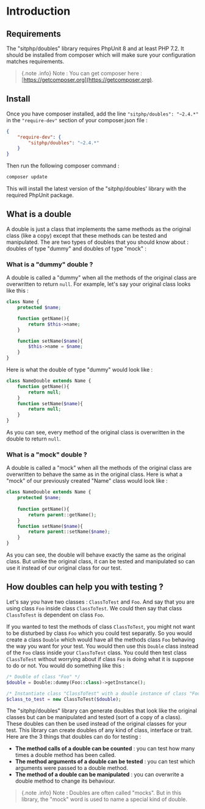 # Introduction

## Requirements

The "sitphp/doubles" library requires PhpUnit 8 and at least PHP 7.2. It should be installed from composer
which will make sure your configuration matches requirements.
> {.note .info} Note : You can get composer here : [https://getcomposer.org](https://getcomposer.org).

## Install

Once you have composer installed, add the line `"sitphp/doubles": "~2.4.*"` in the `"require-dev"` section of your
composer.json file :

```json 
{
    "require-dev": {
        "sitphp/doubles": "~2.4.*"
    }
}
```

Then run the following composer command :

```bash
composer update
```

This will install the latest version of the "sitphp/doubles' library with the required PhpUnit package.

## What is a double

A double is just a class that implements the same methods as the original class (like a copy) except that these methods
can be tested and manipulated. The are two types of doubles that you should know about : doubles of type "dummy" and
doubles of type "mock" :

### What is a "dummy" double ?

A double is called a "dummy" when all the methods of the original class are overwritten to return `null`. For example,
let's say your original class looks like this :

```php    
class Name {
    protected $name;

    function getName(){
        return $this->name;
    }

    function setName($name){
        $this->name = $name;
    }
}
```

Here is what the double of type "dummy" would look like :

```php
class NameDouble extends Name {
    function getName(){
        return null;
    }
    function setName($name){
        return null;
    }
}
```

As you can see, every method of the original class is overwritten in the double to return `null`.

### What is a "mock" double ?

A double is called a "mock" when all the methods of the original class are overwritten to behave the same as in the
original class. Here is what a "mock" of our previously created "Name" class would look like :

```php
class NameDouble extends Name {
    protected $name;
    
    function getName(){
        return parent::getName();
    }
    function setName($name){
        return parent::setName($name);
    }
}
```

As you can see, the double will behave exactly the same as the original class. But unlike the original class, it can be
tested and manipulated so can use it instead of our original class for our test.

## How doubles can help you with testing ?

Let's say you have two classes : `ClassToTest` and `Foo`. And say that you are using class `Foo` inside
class `ClassToTest`. We could then say that class `ClassToTest` is dependent on class `Foo`.

If you wanted to test the methods of class `ClassToTest`, you might not want to be disturbed by class `Foo` which you
could test separatly. So you would create a class `Double` which would have all the methods class `Foo` behaving the way
you want for your test. You would then use this `Double` class instead of the `Foo` class inside your `ClassToTest`
class. You could then test class `ClassToTest` without worrying about if class `Foo` is doing what it is suppose to do
or not. You would do something like this :

```php     
/* Double of class "Foo" */
$double = Double::dummy(Foo::class)->getInstance();

/* Instantiate class "ClassToTest" with a double instance of class "Foo" instead of an instance of the original "Foo" class  */
$class_to_test = new ClassToTest($double);
```

The "sitphp/doubles" library can generate doubles that look like the original classes but can be manipulated and
tested (sort of a copy of a class). These doubles can then be used instead of the original classes for your test. This
library can create doubles of any kind of class, interface or trait. Here are the 3 things that doubles can do for
testing :

- **The method calls of a double can be counted** : you can test how many times a double method has been called.
- **The method arguments of a double can be tested** : you can test which arguments were passed to a double method.
- **The method of a double can be manipulated** : you can overwrite a double method to change its behaviour.

> {.note .info} Note : Doubles are often called "mocks". But in this library, the "mock" word is used to name a special kind of double.
